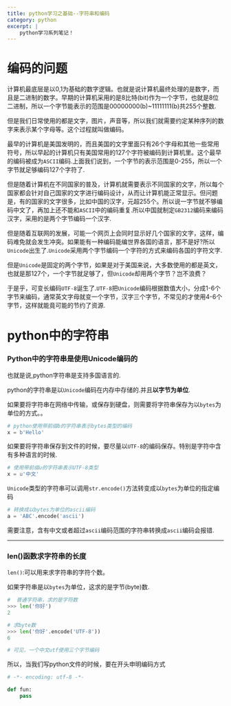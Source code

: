 ```yaml
---
title: python学习之基础--字符串和编码
category: python
excerpt: |
    python学习系列笔记！
---
```


# 编码的问题 #

计算机最底层是以0,1为基础的数字逻辑。也就是说计算机最终处理的是数字，而且是二进制的数字。早期的计算机采用的是8比特(bit)作为一个字节，也就是8位二进制，所以一个字节能表示的范围是00000000(b)~11111111(b)共255个整数.

但是我们日常使用的都是文字，图片，声音等，所以我们就需要约定某种序列的数字来表示某个字母等。这个过程就叫做编码。

最早的计算机是美国发明的，而且美国的文字里面只有26个字母和其他一些常用符号，所以早起的计算机只有美国常用的127个字符被编码到计算机里。这个最早的编码被成为`ASCII`编码.上面我们说到，一个字节的表示范围是0-255，所以一个字节就足够编码127个字符了.

但是随着计算机在不同国家的普及，计算机就需要表示不同国家的文字，所以每个国家都会针对自己国家的文字进行编码设计，从而让计算机能正常显示。但问题是，有的国家的文字很多，比如中国的汉字，元超255个。所以说一字节就不够编码中文了，再加上还不能和`ASCII`中的编码重复.所以中国就制定`GB2312`编码来编码汉字，采用的是两个字节编码一个汉字.

但是随着互联网的发展，可能一个网页上会同时显示好几个国家的文字，这样，编码难免就会发生冲突。如果能有一种编码能编世界各国的语言，那不是好?所以`Unicode`出生了.`Unicode`采用两个字节编码一个字符的方式来编码各国的字符文字.

但是`Unicode`是固定的两个字节，如果是对于美国来说，大多数使用的都是英文，也就是那127个，一个字节就足够了，但`Unicode`却用两个字节？岂不浪费？

于是乎，可变长编码`UTF-8`诞生了.`UTF-8`把`Unicode`编码根据数值大小，分成1-6个字节来编码，通常英文字母就变一个字节，汉字三个字节，不常见的才使用4-6个字节，这样就能竟可能的节约了资源.

# python中的字符串 #

### Python中的字符串是使用Unicode编码的 ###

也就是说,python字符串是支持多国语言的.

python的字符串是以`Unicode`编码在内存中存储的.并且**以字节为单位**.

如果要将字符串在网络中传输，或保存到硬盘，则需要将字符串保存为以`bytes`为单位的方式。。

```python
# python使用带前缀b的字符串表示bytes类型的编码
x = b'Hello'
```

如果要将字符串保存到文件的时候，要尽量以`UTF-8`的编码保存。特别是字符中含有多种语言的时候.

```python
# 使用带前缀u的字符串表示UTF-8类型
x = u'中文'
```
`Unicode`类型的字符串可以调用`str.encode()`方法转变成以`bytes`为单位的指定编码

```python
# 转换成以bytes为单位的ascii编码
a = 'ABC'.encode('ascii')
```

需要注意，含有中文或者超过`ascii`编码范围的字符串转换成`ascii`编码会报错.

------

### len()函数求字符串的长度 ###

`len()`:可以用来求字符串的字符个数。

如果字符串是以`bytes`为单位，这求的是字节(byte)数.

```python
#  普通字符串，求的是字符数
>>> len('你好')
2

# 求byte数
>>> len('你好'.encode('UTF-8'))
6

# 可见，一个中文utf使用三个字节编码
```

所以，当我们写python文件的时候，要在开头申明编码方式

```python
# -*- encoding: utf-8 -*-

def fun:
	pass
```
